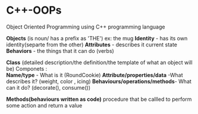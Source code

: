 # C++-OOPs
Object Oriented Programming using C++ programming language


**Objects** (is noun/ has a prefix as 'THE') ex: the mug
**Identity** - has its own identity(separte from the other)
**Attributes** - describes it current state
**Behaviors** - the things that it can do (verbs)

**Class** (detailed description/the definition/the template of what an object will be)
Componets :  
**Name/type** - What is it (RoundCookie)
**Attribute/properties/data** -What describes it? (weight, color , icing)
**Behaviours/operations/methods**- What can it do? (decorate(), consume())


**Methods(behaviours written as code)**
procedure that be callled to perform some action and return a value

